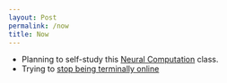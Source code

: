 ```yaml
---
layout: Post
permalink: /now
title: Now
---
```


* Planning to self-study this [Neural Computation](https://redwood.berkeley.edu/courses/vs265/) class.
* Trying to [stop being terminally online](https://nights.bearblog.dev/how-to-stop-being-terminally-online/)